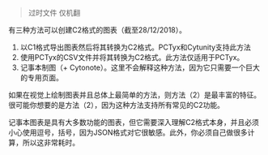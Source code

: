 > 过时文件 仅机翻

有三种方法可以创建C2格式的图表（截至28/12/2018）。

1. 以C1格式导出图表然后将其转换为C2格式。PCTyx和Cytunity支持此方法
2. 使用PCTyx的CSV文件并将其转换为C2格式。此方法仅适用于PCTyx。
3. 记事本制图（+ Cytonote）。这里不会解释这种方法，因为它只需要一个巨大的专用页面。

如果在视觉上绘制图表并且总体上最简单的方法，则方法（2）是最丰富的特征。很可能你想要的是方法（2），因为这种方法支持所有常见的C2功能。

记事本图表是具有大多数功能的图表，但它需要深入理解C2格式本身，并且必须小心使用逗号，括号，因为JSON格式对它很敏感。此外，你必须自己做很多计算，所以这非常耗时。